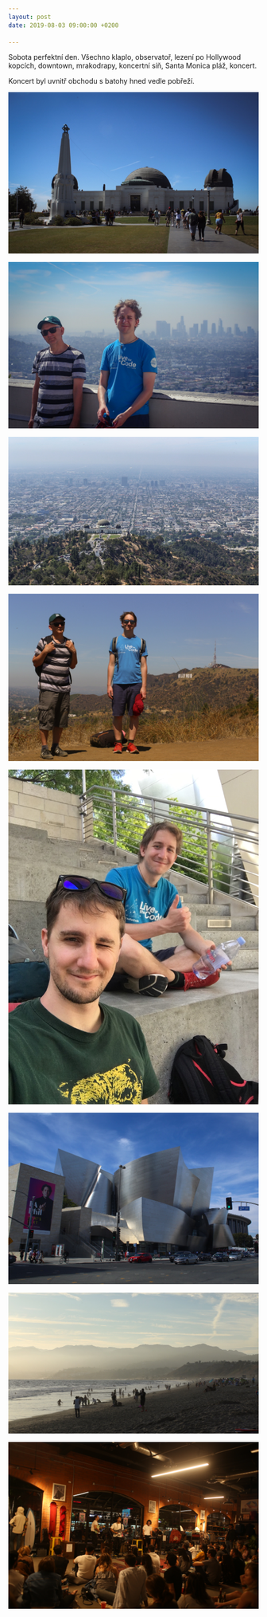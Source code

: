 ```yaml
---
layout: post
date: 2019-08-03 09:00:00 +0200

---
```

Sobota perfektní den. Všechno klaplo, observatoř, lezení po Hollywood kopcích, downtown, mrakodrapy, koncertní síň, Santa Monica pláž, koncert.

Koncert byl uvnitř obchodu s batohy hned vedle pobřeží. 

![](/fotky-amerika/96126EA0-1399-4554-A431-E909C493984D.jpeg)

![](/fotky-amerika/18983900-84FA-4097-843A-6C58BB4387CF.jpeg)

![](/fotky-amerika/14F71F5B-1BDC-48FA-A2DD-7AF507C7210F.jpeg)

![](/fotky-amerika/E4D1C0D7-D6F2-4BB5-B783-C71A252C736C.jpeg)

![](/fotky-amerika/BDE3700B-F7C7-4E33-B29C-F3715FD4AABA.jpeg)

![](/fotky-amerika/5EDF1352-9FD2-45FA-8864-EA6F3FDFEC7C.jpeg)

![](/fotky-amerika/A546BFC8-F392-43A2-A5C8-779293CA52D0.jpeg)

![](/fotky-amerika/6A1A14F6-4730-4FC9-9674-7E321AF7D547.jpeg)